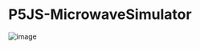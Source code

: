 # P5JS-MicrowaveSimulator



![image](https://user-images.githubusercontent.com/1798836/111851494-a9239f00-8913-11eb-8d39-a83d46d851fd.png)
